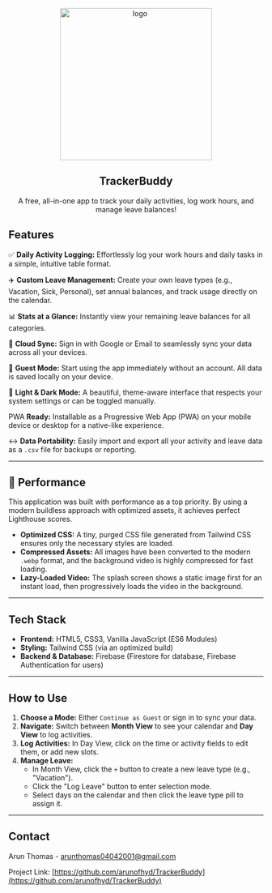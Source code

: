 <p align="center">
  <img width="300" height="300" alt="logo" src="https://github.com/user-attachments/assets/50c4c0f8-2b47-4790-9c92-7c66fc91e012" />
</p>

<h2 align="center">TrackerBuddy</h2>
<p align="center">A free, all-in-one app to track your daily activities, log work hours, and manage leave balances!</p>

## Features

✅ **Daily Activity Logging:** Effortlessly log your work hours and daily tasks in a simple, intuitive table format.

✈️ **Custom Leave Management:** Create your own leave types (e.g., Vacation, Sick, Personal), set annual balances, and track usage directly on the calendar.

📊 **Stats at a Glance:** Instantly view your remaining leave balances for all categories.

🔄 **Cloud Sync:** Sign in with Google or Email to seamlessly sync your data across all your devices.

👤 **Guest Mode:** Start using the app immediately without an account. All data is saved locally on your device.

🌙 **Light & Dark Mode:** A beautiful, theme-aware interface that respects your system settings or can be toggled manually.

 PWA **Ready:** Installable as a Progressive Web App (PWA) on your mobile device or desktop for a native-like experience.

 ↔️ **Data Portability:** Easily import and export all your activity and leave data as a `.csv` file for backups or reporting.

---

## 🚀 Performance

This application was built with performance as a top priority. By using a modern buildless approach with optimized assets, it achieves perfect Lighthouse scores.

<p align="center">
  </p>

-   **Optimized CSS:** A tiny, purged CSS file generated from Tailwind CSS ensures only the necessary styles are loaded.
-   **Compressed Assets:** All images have been converted to the modern `.webp` format, and the background video is highly compressed for fast loading.
-   **Lazy-Loaded Video:** The splash screen shows a static image first for an instant load, then progressively loads the video in the background.

---

## Tech Stack

-   **Frontend:** HTML5, CSS3, Vanilla JavaScript (ES6 Modules)
-   **Styling:** Tailwind CSS (via an optimized build)
-   **Backend & Database:** Firebase (Firestore for database, Firebase Authentication for users)

---

## How to Use

1.  **Choose a Mode:** Either `Continue as Guest` or sign in to sync your data.
2.  **Navigate:** Switch between **Month View** to see your calendar and **Day View** to log activities.
3.  **Log Activities:** In Day View, click on the time or activity fields to edit them, or add new slots.
4.  **Manage Leave:**
    -   In Month View, click the `+` button to create a new leave type (e.g., "Vacation").
    -   Click the "Log Leave" button to enter selection mode.
    -   Select days on the calendar and then click the leave type pill to assign it.

---

## Contact

Arun Thomas - [arunthomas04042001@gmail.com](mailto:arunthomas04042001@gmail.com)

Project Link: [https://github.com/arunofhyd/TrackerBuddy](https://github.com/arunofhyd/TrackerBuddy)
